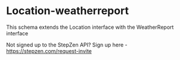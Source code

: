 # Location-weatherreport

This schema extends the Location interface with the WeatherReport interface

Not signed up to the StepZen API? Sign up here - https://stepzen.com/request-invite